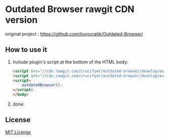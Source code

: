 # Outdated Browser rawgit CDN version

original project : https://github.com/burocratik/Outdated-Browser/

## How to use it

1. Include plugin's script at the bottom of the HTML body:

    ```html
    <script src="//cdn.rawgit.com/crucifyer/outdated-browser/develop/outdatedbrowser/outdatedbrowser.rawgit.min.js"></script>
    <script src="//cdn.rawgit.com/crucifyer/outdated-browser/develop/outdatedbrowser/lang/kr.js"></script><!-- language file - default en -->
    <script>
    	outdatedBrowser();
    </script>
    </body>
    ```

2. done.

## License

[MIT License](http://zenorocha.mit-license.org/)
